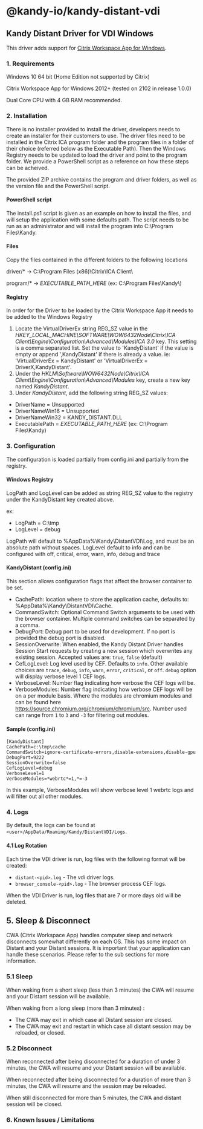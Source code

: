 # @kandy-io/kandy-distant-vdi

## Kandy Distant Driver for VDI Windows

This driver adds support for [Citrix Workspace App for Windows](https://docs.citrix.com/en-us/citrix-workspace-app-for-windows.html).

### 1. Requirements

Windows 10 64 bit (Home Edition not supported by Citrix)

Citrix Workspace App for Windows 2012+ (tested on 2102 in release 1.0.0)

Dual Core CPU with 4 GB RAM recommended.

### 2. Installation

There is no installer provided to install the driver, developers needs to create an installer for their customers to use. The driver files need to be installed in the Citrix ICA program folder and the program files in a folder of their choice (referred below as the Executable Path). Then the Windows Registry needs to be updated to load the driver and point to the program folder. We provide a PowerShell script as a reference on how these steps can be acheived.

The provided ZIP archive contains the program and driver folders, as well as the version file and the PowerShell script.

#### PowerShell script

The install.ps1 script is given as an example on how to install the files, and will setup the application with some defaults path. The script needs to be run as an administrator and will install the program into C:\Program Files\Kandy.

#### Files

Copy the files contained in the different folders to the following locations

driver/* -> C:\Program Files (x86)\Citrix\ICA Client\\

program/* -> *EXECUTABLE_PATH_HERE* (ex: C:\Program Files\Kandy\\)

#### Registry

In order for the Driver to be loaded by the Citrix Workspace App it needs to be added to the Windows Registry
1. Locate the VirtualDriverEx string REG_SZ value in the *HKEY_LOCAL_MACHINE\SOFTWARE\WOW6432Node\Citrix\ICA Client\Engine\Configuration\Advanced\Modules\ICA 3.0* key. This setting is a comma separated list. Set the value to 'KandyDistant' if the value is empty or append ',KandyDistant' if there is already a value. ie: 'VirtualDriverEx = KandyDistant' or 'VirtualDriverEx = DriverX,KandyDistant'.
2. Under the *HKLM\Software\WOW6432Node\Citrix\ICA Client\Engine\Configuration\Advanced\Modules* key, create a new key named *KandyDistant*.
3. Under *KandyDistant*, add the following string REG_SZ values:
 - DriverName = Unsupported
 - DriverNameWin16 = Unsupported
 - DriverNameWin32 = KANDY_DISTANT.DLL
 - ExecutablePath = *EXECUTABLE_PATH_HERE* (ex: C:\Program Files\Kandy)

### 3. Configuration

The configuration is loaded partially from config.ini and partially from the registry.

#### Windows Registry

LogPath and LogLevel can be added as string REG_SZ value to the registry under the KandyDistant key created above.

ex:
- LogPath = C:\tmp
- LogLevel = debug

LogPath will default to %AppData%\Kandy\DistantVDI\Log, and must be an absolute path without spaces.
LogLevel default to info and can be configured with off, critical, error, warn, info, debug and trace

#### KandyDistant (config.ini)

This section allows configuration flags that affect the browser container to be set.

- CachePath: location where to store the application cache, defaults to: %AppData%\Kandy\DistantVDI\Cache.
- CommandSwitch: Optional Command Switch arguments to be used with the browser container. Multiple command switches can be separated by a comma.
- DebugPort: Debug port to be used for development. If no port is provided the debug port is disabled.
- SessionOverwrite: When enabled, the Kandy Distant Driver handles Session Start requests by creating a new session which overwrites any existing session. Accepted values are: `true`, `false` (default)
- CefLogLevel: Log level used by CEF. Defaults to `info`. Other available choices are `trace`, `debug`, `info`, `warn`, `error`, `critical`, or `off`. `debug` option will display verbose level 1 CEF logs.
- VerboseLevel: Number flag indicating how verbose the CEF logs will be.
- VerboseModules: Number flag indicating how verbose CEF logs will be on a per module basis. Where the modules are chromium modules and can be found here https://source.chromium.org/chromium/chromium/src. Number used can range from `1` to `3` and `-3` for filtering out modules.

#### Sample (config.ini)
```
[KandyDistant]
CachePath=c:\tmp\cache
CommandSwitch=ignore-certificate-errors,disable-extensions,disable-gpu
DebugPort=9222
SessionOverwrite=false
CefLogLevel=debug
VerboseLevel=1
VerboseModules=*webrtc*=1,*=-3
```
In this example, VerboseModules will show verbose level 1 webrtc logs and will filter out all other modules.

### 4. Logs
By default, the logs can be found at `<user>/AppData/Roaming/Kandy/DistantVDI/Logs`.

#### 4.1 Log Rotation
Each time the VDI driver is run, log files with the following format will be created:
- `distant-<pid>.log` - The vdi driver logs.
- `browser_console-<pid>.log` - The browser process CEF logs.

When the VDI Driver is run, log files that are 7 or more days old will be deleted.

## 5. Sleep & Disconnect
CWA (Citrix Workspace App) handles computer sleep and network disconnects somewhat differently on each OS. This has some impact on Distant and your Distant sessions. It is important that your application can handle these scenarios. Please refer to the sub sections for more information.

### 5.1 Sleep
When waking from a short sleep (less than 3 minutes) the CWA will resume and your Distant session will be available.

When waking from a long sleep (more than 3 minutes) :
 - The CWA may exit in which case all Distant session are closed.
 - The CWA may exit and restart in which case all distant session may be reloaded, or closed.

### 5.2 Disconnect
When reconnected after being disconnected for a duration of under 3 minutes, the CWA will resume and your Distant session will be available.

When reconnected after being disconnected for a duration of more than 3 minutes, the CWA will resume and the session may be reloaded.

When still disconnected for more than 5 minutes, the CWA and distant session will be closed.


### 6. Known Issues / Limitations
